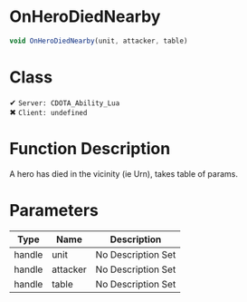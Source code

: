 # OnHeroDiedNearby
```js
void OnHeroDiedNearby(unit, attacker, table)
```
# Class
✔ `Server: CDOTA_Ability_Lua`  
✖ `Client: undefined`  

# Function Description
A hero has died in the vicinity (ie Urn), takes table of params.
# Parameters
Type|Name|Description
--|--|--
handle|unit|No Description Set
handle|attacker|No Description Set
handle|table|No Description Set
